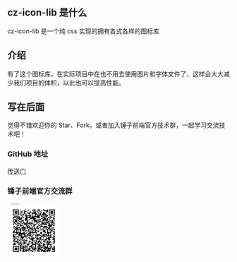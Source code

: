 ## cz-icon-lib 是什么

cz-icon-lib 是一个纯 css 实现的拥有各式各样的图标库

## 介绍

有了这个图标库，在实际项目中在也不用去使用图片和字体文件了，这样会大大减少我们项目的体积，以此也可以提高性能。

## 写在后面

觉得不错欢迎你的 Star、Fork，或者加入锤子前端官方技术群，一起学习交流技术吧！

### GitHub 地址

<a href="https://github.com/cz-frontend/cz-grid.git">传送门</a>

### 锤子前端官方交流群

<img src='./src/images/code.jpg' style="width: 120px;height: 120px;" />
